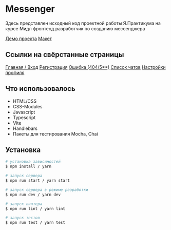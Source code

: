 # Messenger

Здесь представлен исходный код проектной работы Я.Практикума на курсе Мидл фронтенд разработчик по созданию мессенджера

[Демо проекта](https://scoruja-middle-messenger.netlify.app/)
[Макет](https://www.figma.com/file/T2omafwn4rluU1P8VgLr7e/middle.messenger.yandex.praktikum?type=design&node-id=0-1&mode=design&t=ah4xWqUcbjeVN678-0)

## Ссылки на свёрстанные страницы

[Главная / Вход](https://scoruja-middle-messenger.netlify.app/)
[Регистрация](https://scoruja-middle-messenger.netlify.app/signup)
[Ошибка (404/5\*\*)](https://scoruja-middle-messenger.netlify.app/dfdrsfdf)
[Список чатов](https://scoruja-middle-messenger.netlify.app/messenger)
[Настройки профиля](https://scoruja-middle-messenger.netlify.app/settings)

## Что использовалось

- HTML/CSS
- CSS-Modules
- Javascript
- Typescript
- Vite
- Handlebars
- Пакеты для тестирования Mocha, Chai

## Установка

```bash
# установка зависимостей
$ npm install / yarn

# запуск сервера
$ npm run start / yarn start

# запуск сервера в режиме разработки
$ npm run dev / yarn dev

# запуск линтера
$ npm run lint / yarn lint

# запуск тестов
$ npm run test / yarn test
```
